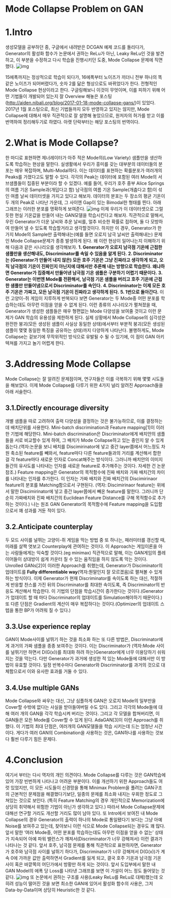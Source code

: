
Mode Collapse Problem on GAN
=============

# 1.Intro
생성모델을 공부하던 중, 구글에서 내려받은 DCGAN 예제 코드를 돌리다가, Generator의 활성화 함수가 논문에서 권하는 ReLu가 아닌, Leaky ReLu인 것을 발견하고, 이 부분을 수정하고 다시 학습을 진행시키던 도중, Mode Collapse 문제에 직면했다.
![img](/Images/fig1.jpg)

15에폭까지는 정상적으로 학습이 되다가, 16에폭부터 노이즈가 끼더니 전부 하나의 똑같은 노이즈가 되어버렸다가, 숫자 2를 닮은 형상으로도 바뀌었다가 한다. 전형적인 Mode Collapse 현상이라고 한다.
구글링해보니 이것이 무엇이며, 이를 피하기 위해 어떤 기법들이 개발되어 있는지 잘 Overview 해놓은 포스팅(<http://aiden.nibali.org/blog/2017-01-18-mode-collapse-gans/>)이 있었다. 2017년 1월 포스팅으로, 최신 기법들까지 모두 반영하고 있지는 않지만, Mode Collapse에 대해서 매우 직관적으로 잘 설명해 놓았으므로, 원저자의 허가를 받고 이를 번역하여 정리해두기로 하였다. 아랫 단락부터는 해당 포스팅의 번역이다.

# 2.What is Mode Collapse?
한 마디로 표현하면 제너레이터가 아주 적은 Mode의(Low Variety) 샘플만을 생산하도록 학습하는 현상을 말한다.
실생활에서 우리가 흥미를 갖는 대부분의 데이터들의 분포는 매우 복잡하며, Multi-Modal하다. 이는 데이터를 표현하는 확를분포가 여러개의 Peaks를 가졌다고도 말할 수 있다. 각각의 Peak는 데이터에 포함된 여러 Mode의 서브샘플들이 집중된 부분이라 할 수 있겠다.
예를 들어, 우리가 호주 중부 Alice Springs의 여름 기온 Sample과(개덥다고 함) 남극점의 여름 기온 Sample(개춥다고 함)이 섞인 여름 날씨 데이터셋을 가지고 있다고 해보자.
데이터의 분포는  두 장소의 평균 기온이 두 개의 Peak로 나타난 가운데, 그 사이엔 Gap이 있는 Bimodal한 형태를 띈다. 아래 그래프는 이러한 분포를 명확하게 보여준다.
![img](/Images/fig2.jpg)
이제 우리가 이 데이터셋으로 그럴듯한 현실 기온값을 만들어 내는 GAN모델을 학습시킨다고 해보자. 직관적으로 말해서, 우린 Generator가 더운 날씨와 추운 날씨를, 얼추 비슷한 확률로 접하며, 둘 다 모방하여 만들어 낼 수 있도록 학습할거라고 생각할것이다.
하지만 이 경우, Generator가 한 가지 Mode의 Sample만 출력해내는(예를 들면 오로지 남극 날씨만 출력해내는) 문제인 Mode Collapse문제가 종종 발생하게 된다.
왜 이런 현상이 일어나는지 이해하기 위해 다음과 같은 시나리오를 생각해보자.
**1. Generator가 오로지 남극점 기온에 근접한 샘플만을 생산해내도, Discriminator를 속일 수 있음을 알게 된다.**
**2. Discriminator는 (Generator가 만들어 내지 않은) 모든 호주 기온은 그냥 진짜라고 생각하게 되고, 오직 남극점의 기온이 진짜인지 아닌지에 대해서만 추론해 내는 방향으로 학습한다. 왜냐하면 Generator가 집중해서 만들어낸 남극점 기온 샘플은 구분하기 어렵기 때문이다.**
**3. Generator는 이번엔 Mode를 전환해서, 남극점 기온 샘플을 버리고 호주 기온에 근접한 샘플만 만들어냄으로서 Discriminator를 속인다.**
**4. Discriminator는 이제 모든 호주 기온은 가짜고, 모든 남극점 기온이 진짜라고 생각하게 된다.**
**5. 1번으로 돌아간다.**
이런 고양이-쥐 게임이 지루하게 반복되다 보면 Generator는 두 Mode중 어떤 분포를 학습하는데도 아무런 이점을 얻을 수 없게 된다. 이런 종류의 시나리오가 펼쳐졌을 때, Generator가 생성한 샘플들은 매우 형편없는 Mode 다양성을 보여줄 것이고 이런 문제가 GAN 학습의 유용성을 제한하게 된다.
실제 상황에서 Mode Collapse의 심각성은 완전한 붕괴(모든 생성된 샘플이 사실상 동일한 상태)에서부터 부분적 붕괴(모든 생성된 샘플이 몇몇 동일한 특징을 공유하는 상태)까지 다양하게 나타난다. 불행하게도, Mode Collapse는 겉보기에 무작위적인 방식으로 유발될 수 될 수 있기에, 이 점이 GAN 아키텍쳐를 가지고 놀기 어렵게 한다.

# 3.Addressing Mode Collapse
Mode Collapse는 잘 알려진 문제점이며, 연구자들은 이를 극복하기 위해 몇몇 시도들을 해보았다. 이제 Mode Collapse를 다루기 위한 4가지 널리 알려진 Approach들을 아래 서술한다.

## 3.1.Directly encourage diversity
개별 샘플을 따로 고려하여 출력 다양성을 결정하는 것은 불가능하므로, 이를 결정하는데 배치단위를 사용한다. Mini-batch discrimination과 Feature mapping[1]이 이러한 기법에 해당한다. 
Mini-batch discrimination은 Discriminator에게 배치안의 샘플들을 서로 비교할수 있게 하여, 그 배치가 Mode Collapse하고 있는 중인지 알 수 있게 돕는다.(역자:논문을 보니 배치를 Discimirinator에 넣고 중간 layer쯤에서 어느정도 차원 축소된 feature를 빼와서, feature마다 다른 feature들과의 거리를 계산해서 합한 걸 각 feature마다 새로운 인자로 Concat해주는 방식이다. 그러니까 배치안의 이미지들간의 유사도를 나타내는 인자를 새로운 feature로 추가해주는 것이다. 자세한 건 논문 참조.)
Feature mapping은 Generator의 목적함수에 진짜 배치와 가짜 배치간의 차이를 나타내는 인자를 추가한다. 이 인자는 가짜 배치와 진짜 배치간의 Discimirinaor feature의 분포를 Matching함으로서 구현된다. (역자: Discimirinaor feature는 위에서 말한 Discimirinator에 넣고 중간 layer쯤에서 빼온 feature를 말한다. 그러니까 단순히 가짜배치와 진짜 배치간의 Euclidean Feature Distance를 구해 목적함수로 추가하는 것이다.)
나는 원조 GAN Generator의 목적함수에 Feature mapping을 도입함으로서 꽤 성과를 거둔 적이 있다. 
## 3.2.Anticipate counterplay
두 모드 사이를 널뛰는 고양이-쥐 게임을 막는 방법 중 또 하나는, 패러미터를 갱신할 때,  미래를 살짝 엿보고 Counterplay에 관여하는 것이다. 이 Approach는 게임이론을 아는 사람들에게는 익숙할 것이다.(eg minimax) 직관적으로 말해, 이는 GAN게임의 플레이어들이 상대방이 쉽게 카운터 칠 수 있는 움직임을 하지 않도록 막는 것이다.
Unrolled GANs[2]이 이러한 Approach를 취했는데, Generator가 Disciminator의 업데이트를 **Fully differentiable way**(역자:뭔말인지 잘 모르겠음)로 펼쳐볼 수 있게 하는 방식이다. 이제 Generator가 현재 Discriminator를 속이도록 하는 대신, 적절하게 반응할 찬스를 가진 뒤의 Discriminator를 최대한 속이도록, 즉 Discriminator의 반응도 계산해서 학습한다. 이 기법의 단점을 학습시간이 증가한다는 것이다.(Generator가 업데이트 할 때 마다 Discriminator의 업데이트를 Simulation해야하기 때문이다.) 또 다른 단점은 Gradient의 계산이 매우 복잡하다는 것이다.(Optimizer의 업데이트 스텝을 통한 BP가 어려워 질 수 있다.)
## 3.3.Use experience replay
GAN이 Mode사이를 널뛰기 하는 것을 최소화 하는 또 다른 방법은, Discriminator에게 과거의 가짜 샘플을 종종 보여주는 것이다. 이는 Discriminator가 (역자:Mode 사이를 널뛰기만 하면서 D(G(x))를 최대화 하려 하는)Generator에게 너무 이용당하기 쉬워지는 것을 막는다. 다만 Generator가 과거에 생성한 적 있는 Mode들에 대해서만 이 방법이 유효할 것이다.
일정 반복수마다 Generator와 Discriminator를 과거의 것으로 대체함으로서 이와 유사한 효과를 거둘 수 있다.

## 3.4.Use multiple GANs
Mode Collapse와 싸우는 대신, 그냥 심플하게 GAN은 오로지 Mode의 일부만을 Cover할 수밖에 없다는 사실을 받아들여버릴 수도 있다. 그리고 각각의 Mode들에 대해 여러 개의 GAN을 각각 학습시켜 버리는 것이다. 그리고 각 모델을 합쳐버리면, 이 GAN들은 모든 Mode를 Cover할 수 있게 된다. AdaGAN[3]이 이런 Approach를 취했다. 이 기법의 최대 단점은, 여러개의 GAN모델들을 학습 시키는데 드는 엄청난 시간이다. 게다가 여러 GAN의 Combination을 사용하는 것은, GAN하나를 사용하는 것보다 훨씬 다루기 힘든 문제다.

# 4.Conclusion
여기서 부터는 다시 역자의 개인 의견이다.
Mode Collapse를 다루는 것은 GAN학습에 있어 가장 빈번하게 나타나고 어려운 부분이다. 이를 개선하기 위한 Approach들도 여럿 있었지만, 이 모든 시도들이 신경망을 통해 Minimax Problem을 풀려는 GAN구조의 근본적인 문제점을 해결했다기보단, 일종의 문제를 최소화 내지는 우회한 정도로 그쳐있는 것으로 보인다. (특히 Feature Matching의 경우 개인적으로  Memorization에 상당히 취약해서 위험한 기법이 아닌가 생각하고 있다.) 따라서 Mode Collapse문제에 대해선 연구할 거리도 개선할 거리도 많이 남아 있다.
또 Intro에서 보여진 내 Mode Collapse의 경우 Generator의 출력이 하나의 Mode로 통일됐다기 보다는 그냥 아예 Noise를 보여주고 있는데, 찾아보니 이런 식으로 Mode Collapse되는 경우도 꽤 많다. 앞서 말한 ‘여러 Mode중, 어떤 분포를 학습하는데도 아무런 이점을 얻을 수 없는’ 상태가 지속되어 아예 파워 밸런스가 깨져서(Discriminator가 너무 강해져서) 이런 결과가 나타나는 것 같다. 앞서 호주, 남극점 문제를 통해 직관적으로 표현하자면, Generator가 호주와 남극점 사이를 널뛰기 하다가, Discriminator가 너무 강해져서 D(G(x))가 계속 0에 가까운 값만 출력하면서 Gradient를 잃게 되고, 결국 호주 기온과 남극점 기온 사이 혹은 바깥쪽의 어딘가에서 방황만 하게 되는 것이다. 앞서 도입부에서 말한 내 GAN Model의 에폭 당 Loss를 나타낸 그래프를 보면 이 가설이 어느 정도 들어맞는 것 같다.
![img](/Images/fig3.jpg)
또 논문에서 권하는 구조를 사용(Leaky ReLu를 ReLu로 대체)했는데 오히려 성능이 떨어진 것을 보면 최소한 GAN에 있어서 활성화 함수의 사용은, 그저 Data-by-Data이며 상당히 Heuristic한 것 같다.
